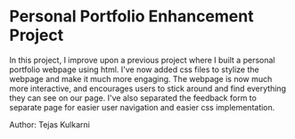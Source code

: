 # Personal Portfolio Enhancement Project
In this project, I improve upon a previous project where I built a personal portfolio webpage using html. I've now added css files to stylize the webpage and make it much more engaging. The webpage is now much more interactive, and encourages users to stick around and find everything they can see on our page. I've also separated the feedback form to separate page for easier user navigation and easier css implementation.

Author: Tejas Kulkarni